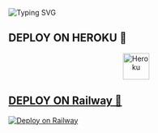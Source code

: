 ![Typing SVG](https://readme-typing-svg.herokuapp.com/?lines=Salam+Mən+DevGirl!)
</p></p>




## DEPLOY ON HEROKU 🚀

<p align="center"><a href="https://heroku.com/deploy?template=https://github.com/EsebiKzh/TaggerBot"><img align="center" alt="Heroku" width="52px" src="https://www.nicepng.com/png/full/223-2233246_heroku-logo-salesforce-heroku.png"></p>

## DEPLOY ON Railway 🚀
[![Deploy on Railway](https://railway.app/button.svg)](https://railway.app/new/template/jbRsR2?referralCode=bdzflU)
